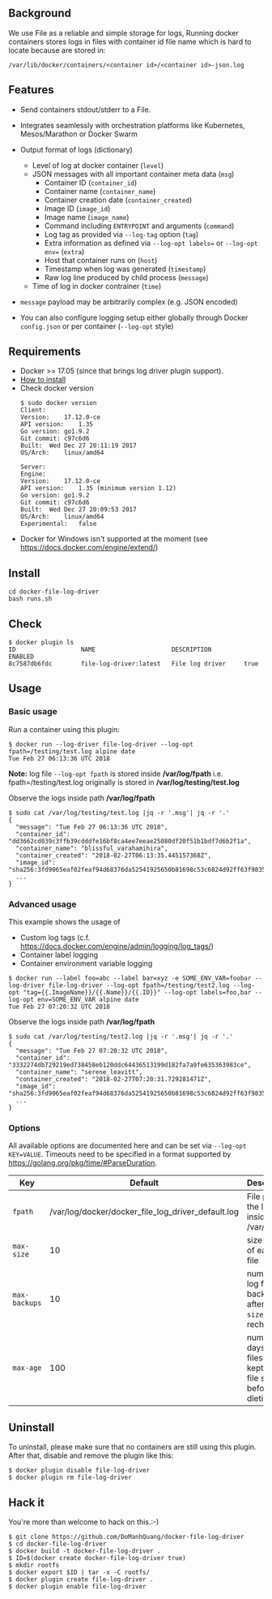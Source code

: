 ## Background

We use File as a reliable and simple storage for logs, Running docker containers stores logs in files with container id file name which is hard to locate because are stored in: 
```
/var/lib/docker/containers/<container id>/<container id>-json.log
```

## Features

* Send containers stdout/stderr to a File.
* Integrates seamlessly with orchestration platforms like Kubernetes, Mesos/Marathon or Docker Swarm

* Output format of logs (dictionary)
  * Level of log at docker container (`level`)
  * JSON messages with all important container meta data (`msg`)
    * Container ID (`container_id`)
    * Container name (`container_name`)
    * Container creation date (`container_created`)
    * Image ID (`image_id`)
    * Image name (`image_name`)
    * Command including `ENTRYPOINT` and arguments (`command`)
    * Log tag as provided via `--log-tag` option (`tag`)
    * Extra information as defined via `--log-opt labels=` or `--log-opt env=` (`extra`)
    * Host that container runs on (`host`)
    * Timestamp when log was generated (`timestamp`)
    * Raw log line produced by child process (`message`)
  * Time of log in docker contrainer (`time`)


* `message` payload may be arbitrarily complex (e.g. JSON encoded)
* You can also configure logging setup either globally through Docker `config.json` or per container (`--log-opt` style)

## Requirements

* Docker >= 17.05 (since that brings log driver plugin support).
* [How to install](https://docs.docker.com/install/linux/docker-ce/ubuntu/#install-docker-ce-1)
* Check docker version
    ```
    $ sudo docker version
    Client:
    Version:	17.12.0-ce
    API version:	1.35
    Go version:	go1.9.2
    Git commit:	c97c6d6
    Built:	Wed Dec 27 20:11:19 2017
    OS/Arch:	linux/amd64

    Server:
    Engine:
    Version:	17.12.0-ce
    API version:	1.35 (minimum version 1.12)
    Go version:	go1.9.2
    Git commit:	c97c6d6
    Built:	Wed Dec 27 20:09:53 2017
    OS/Arch:	linux/amd64
    Experimental:	false
    ```
* Docker for Windows isn't supported at the moment (see https://docs.docker.com/engine/extend/)

## Install

```
cd docker-file-log-driver
bash runs.sh
```
## Check
```
$ docker plugin ls
ID                  NAME                     DESCRIPTION         ENABLED
8c7587db6fdc        file-log-driver:latest   File log driver     true

```

## Usage

### Basic usage

Run a container using this plugin:

```
$ docker run --log-driver file-log-driver --log-opt fpath=/testing/test.log alpine date
Tue Feb 27 06:13:36 UTC 2018
```
**Note:** log file `--log-opt fpath` is stored inside **/var/log/fpath**
i.e. fpath=/testing/test.log originally is stored in **/var/log/testing/test.log**

Observe the logs inside path **/var/log/fpath**

```
$ sudo cat /var/log/testing/test.log |jq -r '.msg'| jq -r '.'
{
  "message": "Tue Feb 27 06:13:36 UTC 2018",
  "container_id": "dd3662cd039c3ffb39cdddfe16bf8ca4ee7eeae25080df20f51b1bdf7d6b2f1a",
  "container_name": "blissful_varahamihira",
  "container_created": "2018-02-27T06:13:35.445157368Z",
  "image_id": "sha256:3fd9065eaf02feaf94d68376da52541925650b81698c53c6824d92ff63f98353",
  ...
}
```

### Advanced usage

This example shows the usage of

* Custom log tags (c.f. https://docs.docker.com/engine/admin/logging/log_tags/)
* Container label logging
* Container environment variable logging

```
$ docker run --label foo=abc --label bar=xyz -e SOME_ENV_VAR=foobar --log-driver file-log-driver --log-opt fpath=/testing/test2.log --log-opt "tag={{.ImageName}}/{{.Name}}/{{.ID}}" --log-opt labels=foo,bar --log-opt env=SOME_ENV_VAR alpine date
Tue Feb 27 07:20:32 UTC 2018
```

Observe the logs inside path **/var/log/fpath**

```
$ sudo cat /var/log/testing/test2.log |jq -r '.msg'| jq -r '.'
{
  "message": "Tue Feb 27 07:20:32 UTC 2018",
  "container_id": "3332274db729219ed738458eb120ddc64436513199d182fa7a9fe635363983ce",
  "container_name": "serene_leavitt",
  "container_created": "2018-02-27T07:20:31.729281471Z",
  "image_id": "sha256:3fd9065eaf02feaf94d68376da52541925650b81698c53c6824d92ff63f98353",
  ...
}
```

### Options

All available options are documented here and can be set via `--log-opt KEY=VALUE`. Timeouts need to be specified in a format supported by https://golang.org/pkg/time/#ParseDuration.

|Key|Default|Description|
|---|---|---|
|`fpath`|/var/log/docker/docker_file_log_driver_default.log|File path of the log file inside /var/log|
|`max-size`|10|size in mb of each log file|
|`max-backups`|10|number of log file backups after `max-size` is reched|
|`max-age`|100|number of days log files are kept in the file system before dleting|

## Uninstall

To uninstall, please make sure that no containers are still using this plugin. After that, disable and remove the plugin like this:

```
$ docker plugin disable file-log-driver
$ docker plugin rm file-log-driver
```

## Hack it

You're more than welcome to hack on this.:-)

```
$ git clone https://github.com/DoManhQuang/docker-file-log-driver
$ cd docker-file-log-driver
$ docker build -t docker-file-log-driver .
$ ID=$(docker create docker-file-log-driver true)
$ mkdir rootfs
$ docker export $ID | tar -x -C rootfs/
$ docker plugin create file-log-driver .
$ docker plugin enable file-log-driver
```

